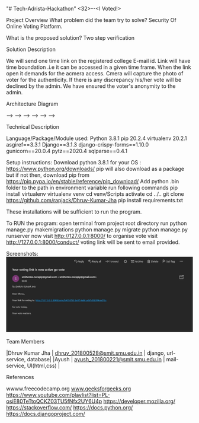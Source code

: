 "# Tech-Adrista-Hackathon" 
<32>--<I Voted!>

Project Overview
What problem did the team try to solve?
Security Of Online Voting Platform.

What is the proposed solution?
Two step verification

Solution Description

We will send one time link on the registered college E-mail id. Link will have time boundation .i.e it can be accessed in a given time frame.
When the link open it demands for the acmera access. Cmera will capture the photo of voter for the authenticity.
If there is any discrepancy his/her vote will be declined by the admin. We have ensured the voter's anonymity to the admin.

Architecture Diagram

<Collect candidate details and Voters email> --> <Mail all voters with unique URLS to direct to voting page> --> 
<Once directed voters agree to vote redirect them to next page> --> <Take pictures using webcam> -->
<POST request all collected data back to server> --> <if photo do not match ID discard the vote> -->
<Publish the result once the voting time is over>

Technical Description
 
 Language/Package/Module used:
 Python 3.8.1
 pip 20.2.4
 virtualenv 20.2.1
 asgiref==3.3.1
 Django==3.1.3
 django-crispy-forms==1.10.0
 gunicorn==20.0.4
 pytz==2020.4
 sqlparse==0.4.1

  Setup instructions:
  Download python 3.8.1 for your OS : https://www.python.org/downloads/
    pip will also download as a package but if not then,
  download pip from https://pip.pypa.io/en/stable/reference/pip_download/
  Add python .bin folder to the path in environment variable
  run following commands
   pip install virtualenv
   virtualenv venv
   cd venv/Scripts
   activate
   cd ../..
   git clone https://github.com/rapjack/Dhruv-Kumar-Jha
   pip install requirements.txt
   
  These installations will be sufficient to run the program.
  
 To RUN the program:
   open terminal from project root directory
   run 
    python manage.py makemigrations
    python manage.py migrate
    python manage.py runserver
   now visit 
   http://127.0.0.1:8000/
   to organise vote visit http://127.0.0.1:8000/conduct/
   voting link will be sent to email provided.

Screenshots:
![Alt text](/I_Voted/screenshots/mail.jpg?raw=true "Mail from mail-service")

Team Members

  |Dhruv Kumar Jha    | dhruv_201800528@smit.smu.edu.in | django, url-service, database|
  |Ayush              | ayush_201800221@smit.smu.edu.in | mail-service, UI(html,css)   |


References

wwww.freecodecamp.org
www.geeksforgeeks.org
https://www.youtube.com/playlist?list=PL-osiE80TeTtoQCKZ03TU5fNfx2UY6U4p
https://developer.mozilla.org/
https://stackoverflow.com/
https://docs.python.org/
https://docs.djangoproject.com/
